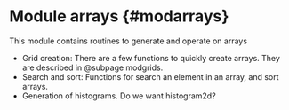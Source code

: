 # Module arrays {#modarrays}

This module contains routines to generate and operate on arrays

  * Grid creation: There are a few functions to quickly create arrays. They are described in @subpage modgrids.
  * Search and sort: Functions for search an element in an array, and sort arrays.
  * Generation of histograms. Do we want histogram2d?
